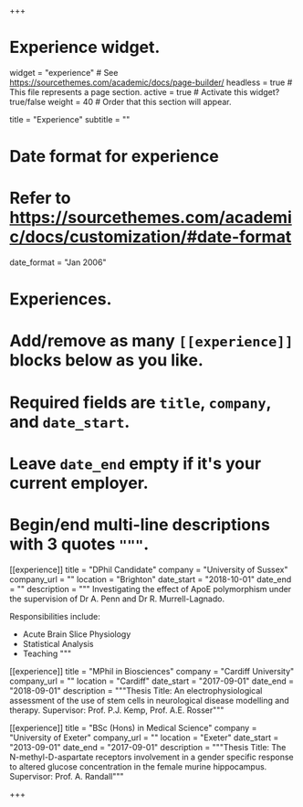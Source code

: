 +++
# Experience widget.
widget = "experience"  # See https://sourcethemes.com/academic/docs/page-builder/
headless = true  # This file represents a page section.
active = true  # Activate this widget? true/false
weight = 40  # Order that this section will appear.

title = "Experience"
subtitle = ""

# Date format for experience
#   Refer to https://sourcethemes.com/academic/docs/customization/#date-format
date_format = "Jan 2006"

# Experiences.
#   Add/remove as many `[[experience]]` blocks below as you like.
#   Required fields are `title`, `company`, and `date_start`.
#   Leave `date_end` empty if it's your current employer.
#   Begin/end multi-line descriptions with 3 quotes `"""`.
[[experience]]
  title = "DPhil Candidate"
  company = "University of Sussex"
  company_url = ""
  location = "Brighton"
  date_start = "2018-10-01"
  date_end = ""
  description = """ Investigating the effect of ApoE polymorphism under the supervision of Dr A. Penn and Dr R. Murrell-Lagnado.
  
  Responsibilities include:
  
  * Acute Brain Slice Physiology
  * Statistical Analysis
  * Teaching
  """

[[experience]]
  title = "MPhil in Biosciences"
  company = "Cardiff University"
  company_url = ""
  location = "Cardiff"
  date_start = "2017-09-01"
  date_end = "2018-09-01"
  description = """Thesis Title: An electrophysiological assessment of the use of stem cells in neurological disease modelling and therapy. 
  Supervisor: Prof. P.J. Kemp, Prof. A.E. Rosser"""
  
[[experience]]
  title = "BSc (Hons) in Medical Science"
  company = "University of Exeter"
  company_url = ""
  location = "Exeter"
  date_start = "2013-09-01"
  date_end = "2017-09-01"
  description = """Thesis Title: The N-methyl-D-aspartate receptors involvement in a gender specific response to altered glucose concentration in the 
  female murine hippocampus. 
  Supervisor: Prof. A. Randall"""

+++
